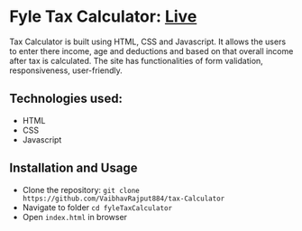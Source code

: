 # Fyle Tax Calculator: [Live](https://fyle-tax-calculator-by-rajeshwar.netlify.app/)
Tax Calculator is built using HTML, CSS and Javascript. It allows the users to enter there income, age and deductions and based on that overall income after tax is calculated. The site has functionalities of form validation, responsiveness, user-friendly.

## Technologies used:
- HTML
- CSS
- Javascript

## Installation and Usage
- Clone the repository:
  `git clone https://github.com/VaibhavRajput884/tax-Calculator`
- Navigate to folder
  `cd fyleTaxCalculator`
- Open `index.html` in browser
